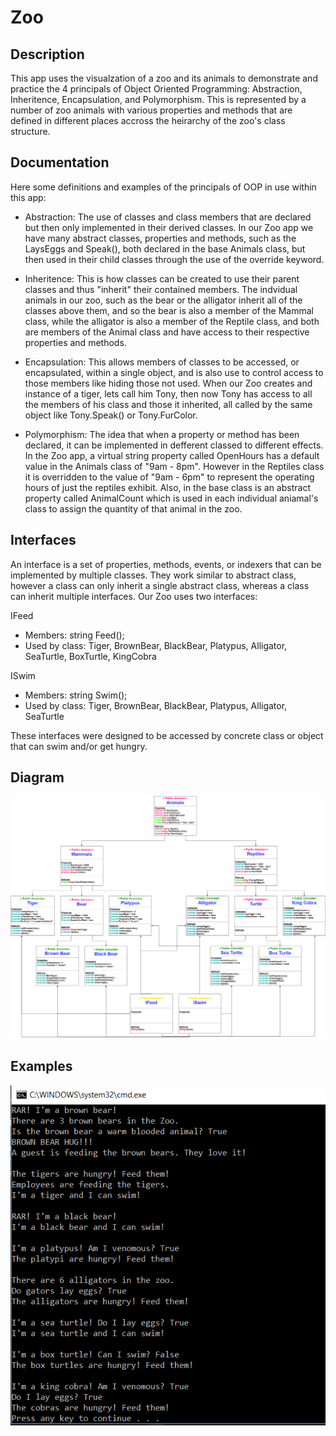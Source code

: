 # Zoo

## Description
This app uses the visualzation of a zoo and its animals to demonstrate and practice the 4 principals of Object Oriented Programming: Abstraction,  Inheritence, Encapsulation, and Polymorphism. This is represented by a number of zoo animals with various properties and methods that are defined in different places accross the heirarchy of the zoo's class structure.

## Documentation
Here some definitions and examples of the principals of OOP in use within this app:

- Abstraction: The use of classes and class members that are declared but then only implemented in their derived classes. In our Zoo app we have many abstract classes, properties and methods, such as the LaysEggs and Speak(), both declared in the base Animals class, but then used in their child classes through the use of the override keyword.

- Inheritence: This is how classes can be created to use their parent classes and thus "inherit" their contained members. The indvidual animals in our zoo, such as the bear or the alligator inherit all of the classes above them, and so the bear is also a member of the Mammal class, while the alligator is also a member of the Reptile class, and both are members of the Animal class and have access to their respective properties and methods.

- Encapsulation: This allows members of classes to be accessed, or encapsulated, within a single object, and is also use to control access to those members like hiding those not used. When our Zoo creates and instance of a tiger, lets call him Tony, then now Tony has access to all the members of his class and those it inherited, all called by the same object like Tony.Speak() or Tony.FurColor.

- Polymorphism: The idea that when a property or method has been declared, it can be implemented in defferent classed to different effects. In the Zoo app, a virtual string property called OpenHours has a default value in the Animals class of "9am - 8pm". However in the Reptiles class it is overridden to the value of "9am - 6pm" to represent the operating hours of just the reptiles exhibit. Also, in the base class is an abstract property called AnimalCount which is used in each individual aniamal's class to assign the quantity of that animal in the zoo.

## Interfaces
An interface is a set of properties, methods, events, or indexers that can be implemented by multiple classes. They work similar to abstract class, however a class can only inherit a single abstract class, whereas a class can inherit multiple interfaces. Our Zoo uses two interfaces:

IFeed
 - Members: string Feed();
 - Used by class: Tiger, BrownBear, BlackBear, Platypus, Alligator, SeaTurtle, BoxTurtle, KingCobra

ISwim
 - Members: string Swim();
 - Used by class: Tiger, BrownBear, BlackBear, Platypus, Alligator, SeaTurtle

These interfaces were designed to be accessed by concrete class or object that can swim and/or get hungry. 

## Diagram
![diagram](https://github.com/mbgoseco/Zoo/blob/master/assets/ZooDiagram.png)

## Examples
![screenhot](https://github.com/mbgoseco/Zoo/blob/master/assets/ZooScreenshot.PNG)
